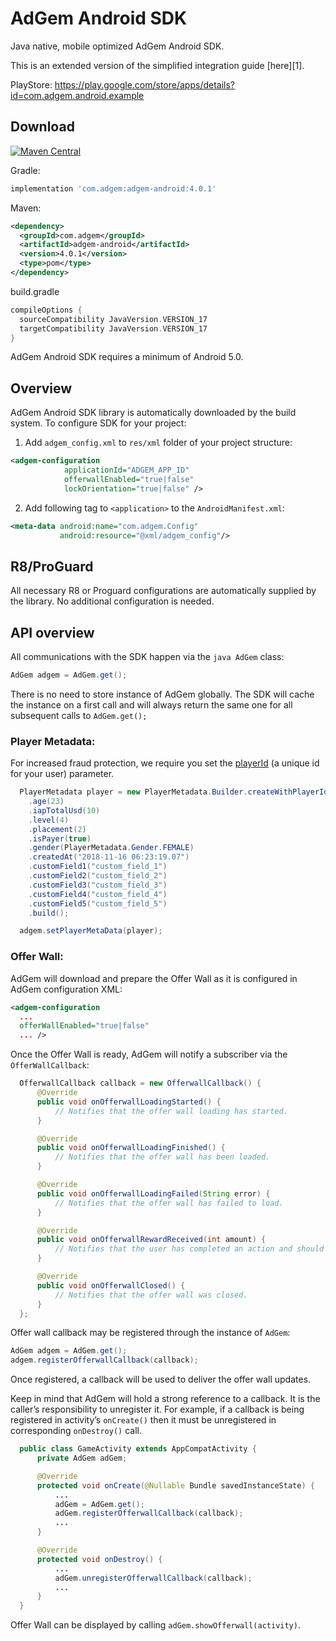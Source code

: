 AdGem Android SDK
========

Java native, mobile optimized AdGem Android SDK.

This is an extended version of the simplified integration guide [here][1].

PlayStore: https://play.google.com/store/apps/details?id=com.adgem.android.example

Download
--------
[![Maven Central](https://img.shields.io/maven-central/v/com.adgem/adgem-android?style=flat-square)](https://search.maven.org/artifact/com.adgem/adgem-android)

Gradle:
```groovy
implementation 'com.adgem:adgem-android:4.0.1'
```

Maven:
```xml
<dependency>
  <groupId>com.adgem</groupId>
  <artifactId>adgem-android</artifactId>
  <version>4.0.1</version>
  <type>pom</type>
</dependency>
```

build.gradle
```groovy
compileOptions {
  sourceCompatibility JavaVersion.VERSION_17
  targetCompatibility JavaVersion.VERSION_17
}
```

AdGem Android SDK requires a minimum of Android 5.0.

Overview
--------
AdGem Android SDK library is automatically downloaded by the build system. To configure SDK for your project:
1. Add ```adgem_config.xml``` to ```res/xml``` folder of your project structure:
```xml
<adgem-configuration 
            applicationId="ADGEM_APP_ID"
            offerwallEnabled="true|false" 
            lockOrientation="true|false" />
```
2. Add following tag to ```<application>``` to the ```AndroidManifest.xml```:
```xml
<meta-data android:name="com.adgem.Config"
           android:resource="@xml/adgem_config"/>
```

R8/ProGuard
--------
All necessary R8 or Proguard configurations are automatically supplied by the library. No additional configuration is needed.

API overview
--------
All communications with the SDK happen via the ```java AdGem``` class:
```java
AdGem adgem = AdGem.get();
```
There is no need to store instance of AdGem globally. The SDK will cache the instance on a first call and will always return the same one for all subsequent calls to ```AdGem.get();```

### Player Metadata:
For increased fraud protection, we require you set the [playerId](../android-optional-parameters/)  (a unique id for your user) parameter.
```java
  PlayerMetadata player = new PlayerMetadata.Builder.createWithPlayerId("myPlayerId")
    .age(23)
    .iapTotalUsd(10)
    .level(4)
    .placement(2)
    .isPayer(true)
    .gender(PlayerMetadata.Gender.FEMALE)
    .createdAt("2018-11-16 06:23:19.07")
    .customField1("custom_field_1")
    .customField2("custom_field_2")
    .customField3("custom_field_3")
    .customField4("custom_field_4")
    .customField5("custom_field_5")
    .build();

  adgem.setPlayerMetaData(player);
```

### Offer Wall:
AdGem will download and prepare the Offer Wall as it is configured in AdGem configuration XML:
```xml
<adgem-configuration 
  ...
  offerWallEnabled="true|false"
  ... />
```

Once the Offer Wall is ready, AdGem will notify a subscriber via the ```OfferWallCallback```:
```java
  OfferwallCallback callback = new OfferwallCallback() {
      @Override
      public void onOfferwallLoadingStarted() {
          // Notifies that the offer wall loading has started.
      }

      @Override
      public void onOfferwallLoadingFinished() {
          // Notifies that the offer wall has been loaded.
      }

      @Override
      public void onOfferwallLoadingFailed(String error) {
          // Notifies that the offer wall has failed to load.
      }

      @Override
      public void onOfferwallRewardReceived(int amount) {
          // Notifies that the user has completed an action and should be rewarded with a specified virtual currency amount.
      }

      @Override
      public void onOfferwallClosed() {
          // Notifies that the offer wall was closed.
      }
  };
``` 
Offer wall callback may be registered through the instance of ```AdGem```:
```java
AdGem adgem = AdGem.get();
adgem.registerOfferwallCallback(callback);
```
Once registered, a callback will be used to deliver the offer wall updates.

Keep in mind that AdGem will hold a strong reference to a callback. It is the caller’s responsibility to unregister it. For example, if a callback is being registered in activity’s `onCreate()` then it must be unregistered in corresponding `onDestroy()` call.

```java
  public class GameActivity extends AppCompatActivity {
      private AdGem adGem;

      @Override
      protected void onCreate(@Nullable Bundle savedInstanceState) {
          ...
          adGem = AdGem.get();
          adGem.registerOfferwallCallback(callback);
          ...
      }

      @Override
      protected void onDestroy() {
          ...
          adGem.unregisterOfferwallCallback(callback);
          ...
      }
  }
```

Offer Wall can be displayed by calling  ```adGem.showOfferwall(activity)```.